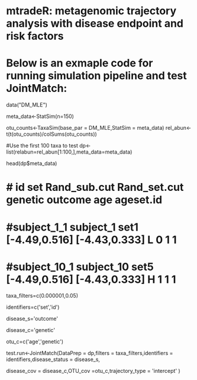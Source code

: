 # mtradeR: metagenomic trajectory analysis with disease endpoint and risk factors
# Below is an exmaple code for running simulation pipeline and test JointMatch:

data("DM_MLE")

meta_data<-StatSim(n=150)

otu_counts<-TaxaSim(base_par = DM_MLE,StatSim = meta_data)
rel_abun<-t(t(otu_counts)/colSums(otu_counts))

#Use the first 100 taxa to test 
dp<-list(relabun=rel_abun[1:100,],meta_data=meta_data)

head(dp$meta_data)

# #                    id  set  Rand_sub.cut  Rand_set.cut genetic outcome age ageset.id

# #subject_1_1   subject_1 set1 [-4.49,0.516] [-4.43,0.333]       L       0   1         1

# #subject_10_1 subject_10 set5 [-4.49,0.516] [-4.43,0.333]       H       1   1         1


taxa_filters=c(0.000001,0.05)

identifiers=c('set','id')

disease_s='outcome'

disease_c='genetic'

otu_c=c('age','genetic')


test.run<-JointMatch(DataPrep = dp,filters = taxa_filters,identifiers = identifiers,disease_status = disease_s,

disease_cov = disease_c,OTU_cov =otu_c,trajectory_type = 'intercept' )
